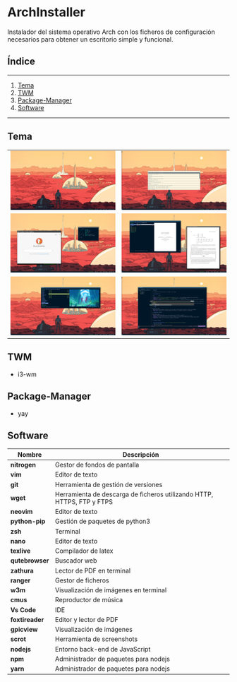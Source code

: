 # ArchInstaller

Instalador del sistema operativo Arch con los ficheros de configuración necesarios para obtener un escritorio simple y funcional.

## Índice

---

1. [Tema](#tema)
2. [TWM](#twm)
3. [Package-Manager](#package-manager)
4. [Software](#software)

---

## Tema

|                                                            |                                                   |
| ---------------------------------------------------------- | ------------------------------------------------- |
| ![Example](screens/home.png?raw=true "Homepage")           | ![Example](screens/rofi.png?raw=true "Rofi")      |
| ![Example](screens/terminal_qt.png?raw=true "Qutebrowser") | ![Example](screens/zathura.png?raw=true "Ranger") |
| ![Example](screens/ranger.png?raw=true "Ranger")           | ![Example](screens/nvim.png?raw=true "Nvim")      |

## TWM

- i3-wm

## Package-Manager

- yay

## Software

| Nombre          | Descripción                                                            |
| --------------- | ---------------------------------------------------------------------- |
| **nitrogen**    | Gestor de fondos de pantalla                                           |
| **vim**         | Editor de texto                                                        |
| **git**         | Herramienta de gestión de versiones                                    |
| **wget**        | Herramienta de descarga de ficheros utilizando HTTP, HTTPS, FTP y FTPS |
| **neovim**      | Editor de texto                                                        |
| **python-pip**  | Gestión de paquetes de python3                                         |
| **zsh**         | Terminal                                                               |
| **nano**        | Editor de texto                                                        |
| **texlive**     | Compilador de latex                                                    |
| **qutebrowser** | Buscador web                                                           |
| **zathura**     | Lector de PDF en terminal                                              |
| **ranger**      | Gestor de ficheros                                                     |
| **w3m**         | Visualización de imágenes en terminal                                  |
| **cmus**        | Reproductor de música                                                  |
| **Vs Code**     | IDE                                                                    |
| **foxtireader** | Editor y lector de PDF                                                 |
| **gpicview**    | Visualización de imágenes                                              |
| **scrot**       | Herramienta de screenshots                                             |
| **nodejs**      | Entorno back-end de JavaScript                                         |
| **npm**         | Administrador de paquetes para nodejs                                  |
| **yarn**        | Administrador de paquetes para nodejs                                  |
